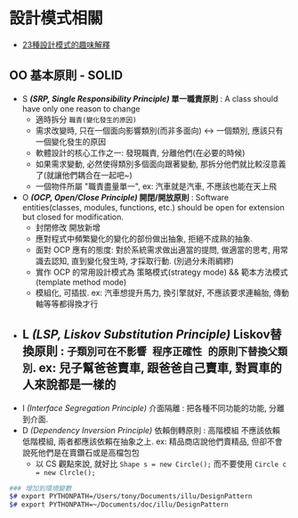 # 設計模式相關

- [23種設計模式的趣味解釋](http://jimmy0222.pixnet.net/blog/post/37216962-%5B%E8%BD%89%E8%B2%BC%5D-23%E7%A8%AE%E8%A8%AD%E8%A8%88%E6%A8%A1%E5%BC%8F%E7%9A%84%E8%B6%A3%E5%91%B3%E8%A7%A3%E9%87%8B)

## OO 基本原則 - SOLID
- S ***(SRP, Single Responsibility Principle)* 單一職責原則** : A class should have only one reason to change
    - 適時拆分 `職責(變化發生的原因)`
    - 需求改變時, 只在一個面向影響類別(而非多面向) <-> 一個類別, 應該只有一個變化發生的原因
    - 軟體設計的核心工作之一: 發現職責, 分離他們(在必要的時候)
    - 如果需求變動, 必然使得類別多個面向跟著變動, 那拆分他們就比較沒意義了(就讓他們耦合在一起吧~)
    - 一個物件所屬 "職責盡量單一", ex: 汽車就是汽車, 不應該也能在天上飛
- O ***(OCP, Open/Close Principle)* 開閉/開放原則** : Software entities(classes, modules, functions, etc.) should be open for extension but closed for modification.
    - 封閉修改 開放新增
    - 應對程式中頻繁變化的變化的部份做出抽象, 拒絕不成熟的抽象.
    - 面對 OCP 應有的態度: 對於系統需求做出適當的提問, 做適當的思考, 用常識去認知, 直到變化發生時, 才採取行動. (別過分未雨綢繆)
    - 實作 OCP 的常用設計模式為 策略模式(strategy mode) && 範本方法模式(template method mode)
    - 模組化, 可插拔. ex: 汽車想提升馬力, 換引擎就好, 不應該要求連輪胎, 傳動軸等等都得換才行 
- L ***(LSP, Liskov Substitution Principle)* Liskov替換原則** : `子類別可在不影響 程序正確性 的原則下替換父類別`. ex: 兒子幫爸爸賣車, 跟爸爸自己賣車, 對買車的人來說都是一樣的
    - 
- I *(Interface Segregation Principle)* 介面隔離 : 把各種不同功能的功能, 分離到介面.
- D *(Dependency Inversion Principle)* 依賴倒轉原則 : 高階模組 不應該依賴 低階模組, 兩者都應該依賴在抽象之上. ex: 精品商店說他們賣精品, 但卻不會說死他們是在賣鑽石或是高檔包包
    - 以 CS 觀點來說, 就好比 `Shape s = new Circle();` 而不要使用 `Circle c = new Clrcle();`


```bash
### 增加到環境變數
$# export PYTHONPATH=/Users/tony/Documents/illu/DesignPattern
$# export PYTHONPATH=~/Documents/doc/illu/DesignPattern
```